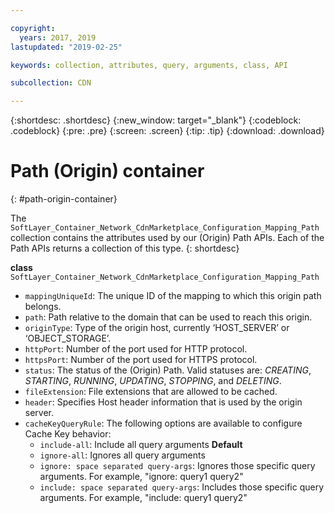```yaml
---

copyright:
  years: 2017, 2019
lastupdated: "2019-02-25"

keywords: collection, attributes, query, arguments, class, API

subcollection: CDN

---
```


{:shortdesc: .shortdesc}
{:new_window: target="_blank"}
{:codeblock: .codeblock}
{:pre: .pre}
{:screen: .screen}
{:tip: .tip}
{:download: .download}  

# Path (Origin) container
{: #path-origin-container}

The `SoftLayer_Container_Network_CdnMarketplace_Configuration_Mapping_Path` collection contains the attributes used by our (Origin) Path APIs. Each of the Path APIs returns a collection of this type.
{: shortdesc}

**class** `SoftLayer_Container_Network_CdnMarketplace_Configuration_Mapping_Path`  

* `mappingUniqueId`: The unique ID of the mapping to which this origin path belongs.  
* `path`:  Path relative to the domain that can be used to reach this origin.  
* `originType`: Type of the origin host, currently ‘HOST\_SERVER’ or ‘OBJECT\_STORAGE’.  
* `httpPort`: Number of the port used for HTTP protocol.  
* `httpsPort`: Number of the port used for HTTPS protocol.  
* `status`: The status of the (Origin) Path. Valid statuses are: _CREATING_, _STARTING_, _RUNNING_, _UPDATING_, _STOPPING_, and _DELETING_.
* `fileExtension`: File extensions that are allowed to be cached.  
* `header`: Specifies Host header information that is used by the origin server.
* `cacheKeyQueryRule`: The following options are available to configure Cache Key behavior:
   * `include-all`: Include all query arguments **Default**
   * `ignore-all`: Ignores all query arguments
   * `ignore: space separated query-args`: Ignores those specific query arguments. For example, "ignore: query1 query2"
   * `include: space separated query-args`: Includes those specific query arguments. For example, "include: query1 query2"
